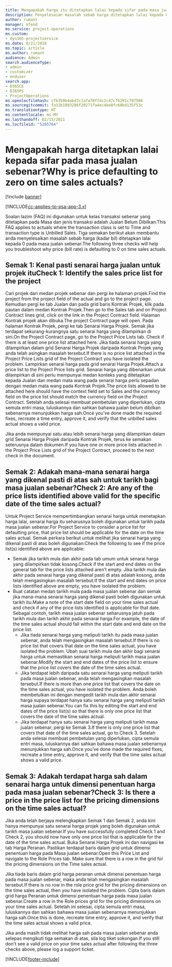 ```yaml
---
title: Mengapakah harga itu ditetapkan lalai kepada sifar pada masa jualan sebenar?
description: Penyelesaian masalah sebab harga ditetapkan lalai kepada 0 pada masa jualan sebenar.
author: rumant
manager: kfend
ms.service: project-operations
ms.custom:
- dyn365-projectservice
ms.date: 8/21/2018
ms.topic: article
ms.author: rumant
audience: Admin
search.audienceType:
- admin
- customizer
- enduser
search.app:
- D365CE
- D365PS
- ProjectOperations
ms.openlocfilehash: cfb359b4ebd7c1a7a70ffdc2c47cf6291c797566
ms.sourcegitcommit: fa32b1893286f20271fa4ec4be8fc68bd135f53c
ms.translationtype: HT
ms.contentlocale: ms-MY
ms.lasthandoff: 02/15/2021
ms.locfileid: "5285764"
---
```

# <a name="why-is-price-defaulting-to-zero-on-time-sales-actuals"></a><span data-ttu-id="6cc11-103">Mengapakah harga ditetapkan lalai kepada sifar pada masa jualan sebenar?</span><span class="sxs-lookup"><span data-stu-id="6cc11-103">Why is price defaulting to zero on time sales actuals?</span></span>

[!include [banner](../includes/psa-now-project-operations.md)]

[!INCLUDE[cc-applies-to-psa-app-3.x](../includes/cc-applies-to-psa-app-3x.md)]

<span data-ttu-id="6cc11-104">Soalan lazim (FAQ) ini digunakan untuk kelas transaksi sebenar yang ditetapkan pada Masa dan jenis transaksi adalah Jualan Belum Dibilkan.</span><span class="sxs-lookup"><span data-stu-id="6cc11-104">This FAQ applies to actuals where the transaction class is set to Time and transaction type is Unbilled Sales.</span></span> <span data-ttu-id="6cc11-105">Tiga semakan berikut akan membantu anda menyelesaikan masalah sebab harga (kadar bil) ditetapkan lalai kepada 0 pada masa jualan sebenar.</span><span class="sxs-lookup"><span data-stu-id="6cc11-105">The following three checks will help you troubleshoot why price (bill rate) is defaulting to 0 on time sales actuals.</span></span>

## <a name="check-1-identify-the-sales-price-list-for-the-project"></a><span data-ttu-id="6cc11-106">Semak 1: Kenal pasti senarai harga jualan untuk projek itu</span><span class="sxs-lookup"><span data-stu-id="6cc11-106">Check 1: Identify the sales price list for the project</span></span>

<span data-ttu-id="6cc11-107">Cari projek dari medan projek sebenar dan pergi ke halaman projek.</span><span class="sxs-lookup"><span data-stu-id="6cc11-107">Find the project from the project field of the actual and go to the project page.</span></span> <span data-ttu-id="6cc11-108">Kemudian pergi ke tab Jualan dan pada grid baris Kontrak Projek, klik pada pautan dalam medan Kontrak Projek.</span><span class="sxs-lookup"><span data-stu-id="6cc11-108">Then go to the Sales tab and on Project Contract lines grid, click on the link in the Project Contract field.</span></span> <span data-ttu-id="6cc11-109">Halaman Kontrak projek akan dibuka.</span><span class="sxs-lookup"><span data-stu-id="6cc11-109">The project Contract page will open.</span></span> <span data-ttu-id="6cc11-110">Pada halaman Kontrak Projek, pergi ke tab Senarai Harga Projek. Semak jika terdapat sekurang-kurangnya satu senarai harga yang dilampirkan di sini.</span><span class="sxs-lookup"><span data-stu-id="6cc11-110">On the Project Contract page, go to the Project Price Lists tab. Check if there is at least one price list attached here.</span></span> <span data-ttu-id="6cc11-111">Jika tiada senarai harga yang dilampirkan dalam grid Senarai Harga Projek daripada Kontrak Projek yang anda telah asingkan masalah tersebut.</span><span class="sxs-lookup"><span data-stu-id="6cc11-111">If there is no price list attached in the Project Price Lists grid of the Project Contract you have isolated the problem.</span></span> <span data-ttu-id="6cc11-112">Lampirkan senarai harga pada grid senarai Harga Projek.</span><span class="sxs-lookup"><span data-stu-id="6cc11-112">Attach a price list to the Project Price lists grid.</span></span> <span data-ttu-id="6cc11-113">Senarai harga yang dibenarkan untuk dilampirkan di sini perlu mempunyai medan konteks yang ditetapkan kepada Jualan dan medan mata wang pada senarai harga perlu sepadan dengan medan mata wang pada Kontrak Projek.</span><span class="sxs-lookup"><span data-stu-id="6cc11-113">The price lists allowed to be attached here should have the context field set to Sales and the currency field on the price list should match the currency field on the Project Contract.</span></span> <span data-ttu-id="6cc11-114">Setelah anda selesai membuat pembetulan yang diperlukan, cipta semula entri masa, luluskannya dan sahkan bahawa jualan belum dibilkan sebenarnya menunjukkan harga sah.</span><span class="sxs-lookup"><span data-stu-id="6cc11-114">Once you’ve done made the required fixes, recreate a time entry, approve it, and verify that the unbilled sales actual shows a valid price.</span></span> 

<span data-ttu-id="6cc11-115">Jika anda mempunyai satu atau lebih senarai harga yang dilampirkan dalam grid Senarai Harga Projek daripada Kontrak Projek, terus ke semakan seterusnya dalam dokumen.</span><span class="sxs-lookup"><span data-stu-id="6cc11-115">If you have one or more price lists attached in the Project Price Lists grid of the Project Contract, proceed to the next check in the document.</span></span>

## <a name="check-2-are-any-of-the-price-lists-identified-above-valid-for-the-specific-date-of-the-time-sales-actual"></a><span data-ttu-id="6cc11-116">Semak 2: Adakah mana-mana senarai harga yang dikenal pasti di atas sah untuk tarikh bagi masa jualan sebenar?</span><span class="sxs-lookup"><span data-stu-id="6cc11-116">Check 2: Are any of the price lists identified above valid for the specific date of the time sales actual?</span></span>

<span data-ttu-id="6cc11-117">Untuk Project Service mempertimbangkan senarai harga untuk menetapkan harga lalai, senarai harga itu seharusnya boleh digunakan untuk tarikh pada masa jualan sebenar.</span><span class="sxs-lookup"><span data-stu-id="6cc11-117">For Project Service to consider a price list for defaulting price, that price list should be applicable for the date on the time sales actual.</span></span> <span data-ttu-id="6cc11-118">Semak perkara berikut untuk melihat jika senarai harga yang dikenal pasti di atas boleh digunakan:</span><span class="sxs-lookup"><span data-stu-id="6cc11-118">Check the following to see if the price list(s) identified above are applicable:</span></span>
- <span data-ttu-id="6cc11-119">Semak jika tarikh mula dan akhir pada tab umum untuk senarai harga yang dilampirkan tidak kosong.</span><span class="sxs-lookup"><span data-stu-id="6cc11-119">Check if the start and end dates on the general tab for the price lists attached aren’t empty.</span></span> <span data-ttu-id="6cc11-120">Jika tarikh mula dan akhir pada senarai harga yang dikenal pasti di atas adalah kosong, anda telah mengasingkan masalah tersebut.</span><span class="sxs-lookup"><span data-stu-id="6cc11-120">If the start and end dates on price lists identified above are empty, you have isolated the problem.</span></span> 
- <span data-ttu-id="6cc11-121">Buat catatan medan tarikh mula pada masa jualan sebenar dan semak jika mana-mana senarai harga yang dikenal pasti boleh digunakan untuk tarikh itu.</span><span class="sxs-lookup"><span data-stu-id="6cc11-121">Make a note of the start date field on your time sales actual and check if any of the price lists identified is applicable for that date.</span></span> <span data-ttu-id="6cc11-122">Sebagai contoh, tarikh masa jualan sebenar seharusnya jatuh pada tarikh mula dan tarikh akhir pada senarai harga.</span><span class="sxs-lookup"><span data-stu-id="6cc11-122">For example, the date of the time sales actual should fall within the start date and end date on the price list.</span></span> 
    - <span data-ttu-id="6cc11-123">Jika tiada senarai harga yang meliputi tarikh itu pada masa jualan sebenar, anda telah mengasingkan masalah tersebut.</span><span class="sxs-lookup"><span data-stu-id="6cc11-123">If there is no price list that covers that date on the time sales actual, you have isolated the problem.</span></span> <span data-ttu-id="6cc11-124">Ubah suai tarikh mula dan akhir bagi senarai harga untuk memastikan senarai harga meliputi tarikh masa jualan sebenar.</span><span class="sxs-lookup"><span data-stu-id="6cc11-124">Modify the start and end dates of the price list to ensure that the price list covers the date of the time sales actual.</span></span> 
    - <span data-ttu-id="6cc11-125">Jika terdapat lebih daripada satu senarai harga yang meliputi tarikh pada masa jualan sebenar, anda telah mengasingkan masalah tersebut.</span><span class="sxs-lookup"><span data-stu-id="6cc11-125">If there is more than one price list that covers the date on the time sales actual, you have isolated the problem.</span></span> <span data-ttu-id="6cc11-126">Anda boleh membetulkan ini dengan mengedit tarikh mula dan akhir senarai harga supaya terdapat hanya satu senarai harga yang meliputi tarikh masa jualan sebenar.</span><span class="sxs-lookup"><span data-stu-id="6cc11-126">You can fix this by editing the start and end dates of the price list(s) so that there is only one price list that covers the date of the time sales actual.</span></span> 
    - <span data-ttu-id="6cc11-127">Jika terdapat hanya satu senarai harga yang meliputi tarikh masa jualan sebenar, pergi ke Semak 3.</span><span class="sxs-lookup"><span data-stu-id="6cc11-127">If there is only one price list that covers that date of the time sales actual, go to Check 3.</span></span>
<span data-ttu-id="6cc11-128">Setelah anda selesai membuat pembetulan yang diperlukan, cipta semula entri masa, luluskannya dan sahkan bahawa masa jualan sebenarnya menunjukkan harga sah.</span><span class="sxs-lookup"><span data-stu-id="6cc11-128">Once you’ve done made the required fixes, recreate a time entry, approve it, and verify that the time sales actual shows a valid price.</span></span>

## <a name="check-3-is-there-a-price-in-the-price-list-for-the-pricing-dimensions-on-the-time-sales-actual"></a><span data-ttu-id="6cc11-129">Semak 3: Adakah terdapat harga sah dalam senarai harga untuk dimensi penentuan harga pada masa jualan sebenar?</span><span class="sxs-lookup"><span data-stu-id="6cc11-129">Check 3: Is there a price in the price list for the pricing dimensions on the time sales actual?</span></span>

<span data-ttu-id="6cc11-130">Jika anda telah berjaya melengkapkan Semak 1 dan Semak 2, anda kini hanya mempunyai satu senarai harga projek yang boleh digunakan untuk tarikh masa jualan sebenar.</span><span class="sxs-lookup"><span data-stu-id="6cc11-130">If you have successfully completed Check 1 and Check 2, you should now have only one price list that is applicable for the date of the time sales actual.</span></span> <span data-ttu-id="6cc11-131">Buka Senarai Harga Projek ini dan navigasi ke tab Harga Peranan. Pastikan terdapat baris dalam grid untuk dimensi penentuan harga pada Masa jualan sebenar.</span><span class="sxs-lookup"><span data-stu-id="6cc11-131">Open this Price List and navigate to the Role Prices tab. Make sure that there is a row in the grid for the pricing dimensions on the Time sales actual.</span></span>

<span data-ttu-id="6cc11-132">Jika tiada baris dalam grid harga peranan untuk dimensi penentuan harga pada masa jualan sebenar, maka anda telah mengasingkan masalah tersebut.</span><span class="sxs-lookup"><span data-stu-id="6cc11-132">If there is no row in the role price grid for the pricing dimensions on the time sales actual, then you have isolated the problem.</span></span> <span data-ttu-id="6cc11-133">Cipta baris dalam grid harga Peranan untuk dimensi penentuan harga pada masa jualan sebenar.</span><span class="sxs-lookup"><span data-stu-id="6cc11-133">Create a row in the Role prices grid for the pricing dimensions on your time sales actual.</span></span> <span data-ttu-id="6cc11-134">Setelah ini selesai, cipta semula entri masa, luluskannya dan sahkan bahawa masa jualan sebenarnya menunjukkan harga sah.</span><span class="sxs-lookup"><span data-stu-id="6cc11-134">Once this is done, recreate time entry, approve it, and verify that the time sales actual shows a valid price.</span></span>

<span data-ttu-id="6cc11-135">Jika anda masih tidak melihat harga sah pada masa jualan sebenar anda selepas mengikuti tiga semakan di atas, sila log tiket sokongan.</span><span class="sxs-lookup"><span data-stu-id="6cc11-135">If you still don't see a valid price on your time sales actual after following the three checks above, please log a support ticket.</span></span> 



[!INCLUDE[footer-include](../includes/footer-banner.md)]